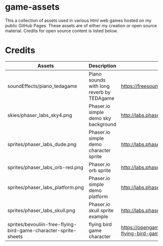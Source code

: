 # game-assets
This a collection of assets used in various html web games hosted on my public GitHub Pages. These assets are of either my creation or open source material. Credits for open source content is listed below.


# Credits

Assets | Description | Credits
------------ | ------------- | -------------
soundEffects/piano_tedagame | Piano sounds with long reverb by TEDAgame | https://freesound.org/people/TEDAgame/packs/25405/
skies/phaser_labs_sky4.png | Phaser.io simple demo sky background | http://labs.phaser.io/assets/skies/sky4.png
sprites/phaser_labs_dude.png | Phaser.io simple demo character sprite | http://labs.phaser.io/assets/sprites/dude.png 
sprites/phaser_labs_orb-red.png | Phaser.io orb sprite | http://labs.phaser.io/assets/sprites/orb-red.png
sprites/phaser_labs_platform.png | Phaser.io simple demo platform | http://labs.phaser.io/assets/sprites/platform.png
sprites/phaser_labs_skull.png | Phaser.io skull sprite example | http://labs.phaser.io/assets/sprites/skull.png
sprites/bevouliin-free-flying-bird-game-character-sprite-sheets | flying bird game character | https://opengameart.org/content/bevouliin-free-flying-bird-game-character-sprite-sheets